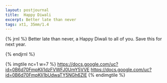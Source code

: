 ```yaml
---
layout: postjournal
title:  Happy Diwali
excerpt: Better late than never
tags: xt1, 35mm/1.4
---
```


{% jrnl %}
Better late than never, a Happy Diwali to all of you. Save this for next year.


{% endjrnl %}


{% imgtile nc=1 w=7 %}
https://docs.google.com/uc?id=0B6d70FmpKIi1dzFVWFJ0UmY5VVE https://docs.google.com/uc?id=0B6d70FmpKIi1bUdwaTY5NGh6ZlE
{% endimgtile %}

